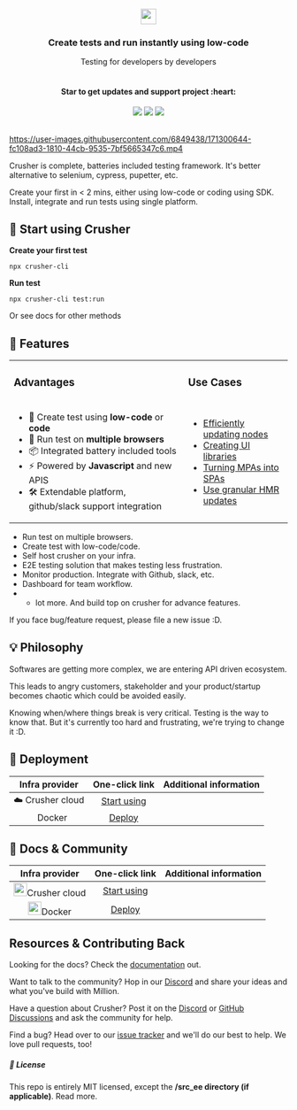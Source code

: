 <br/>
<div align="center">
<img src="https://i.imgur.com/Z6wyajH.png" height="28" style="margin: 0 auto;"/>
<h3 align="center" >Create tests and run  instantly using low-code</h3>
<div>Testing for developers by developers</div><br/>


</div>
<div align="center">
<h4> Star to get updates and support project :heart: </h4>
</div>

<div align="center">
  <img src="https://img.shields.io/github/stars/crusherdev/crusher.svg?style=social&label=Star"/>  
    <img src="https://img.shields.io/github/forks/crusherdev/crusher.svg?style=social&label=Fork"/>
     <img src="https://img.shields.io/github/watchers/crusherdev/crusher.svg?style=social&label=Watch"/>
</div>
<br/>



https://user-images.githubusercontent.com/6849438/171300644-fc108ad3-1810-44cb-9535-7bf5665347c6.mp4

Crusher is complete, batteries included testing framework. It's better alternative to selenium, cypress, pupetter, etc.

Create your first in < 2 mins, either using low-code or coding using SDK. Install, integrate and run tests using single platform.


## 🚀 Start using Crusher

**Create your first test**

```
npx crusher-cli
```


**Run test**

```
npx crusher-cli test:run
```

Or see docs for other methods

## 🔮 Features

<table>
  <tbody>
    <tr>
      <td>
        <h3>Advantages</h3>
      </td>
      <td>
        <h3>Use Cases</h3>
      </td>
    </tr>
    <tr>
      <td>
        <ul>
            <li>🦁 Create test using <strong>low-code</strong> or  <strong>code</strong></li>
          <li>🦁 Run test on <strong>multiple browsers</strong></li>
          <li>📦 Integrated battery included tools</li>
          <li>⚡ Powered by <strong>Javascript</strong> and new APIS</li>
          <li>🛠️ Extendable platform, github/slack support integration</li>
        </ul>
      </td>
      <td>
        <ul>
          <li><a href="https://millionjs.org/docs/api/basics/render">Efficiently updating nodes</a></li>
          <li><a href="https://github.com/aidenybai/hacky">Creating UI libraries</a></li>
          <li><a href="https://millionjs.org/docs/api/extra/router">Turning MPAs into SPAs</a></li>
          <li><a href="https://millionjs.org/docs/tooling/ssg-ssr">Use granular HMR updates</a></li>
        </ul>
      </td>
    </tr>
  </tbody>
</table>

- Run test on multiple browsers.
- Create test with low-code/code.
- Self host crusher on your infra. 
- E2E testing solution that makes testing less frustration.
- Monitor production. Integrate with Github, slack, etc.
- Dashboard for team workflow.
- + lot more. And build top on crusher for advance features.

If you face bug/feature request, please file a new issue :D.

## 💡 Philosophy

Softwares are getting more complex, we are entering API driven ecosystem.

This leads to angry customers, stakeholder and your product/startup becomes chaotic which could be avoided easily.

Knowing when/where things break is very critical. Testing is the way to know that. But it's currently too hard and frustrating, we're trying to change it :D.


## 🧱 Deployment

|                                   **Infra provider**                                   |                                **One-click link**                                | **Additional information** |
| :------------------------------------------------------------------------------------: | :------------------------------------------------------------------------------: | :------------------------: |
| <div style=""> ☁️ Crusher cloud </div> | [Start using](https://app.crusher.dev) |                            |
| <div style=""> <img src="https://i.imgur.com/x2v2EpM.png" height="12px"/>Docker </div> | [Deploy](https://docs.crusher.dev/docs/self-host/how-to-setup-crusher-on-docker) |                            |

## 📝 Docs & Community
|                                   **Infra provider**                                   |                                **One-click link**                                | **Additional information** |
| :------------------------------------------------------------------------------------: | :------------------------------------------------------------------------------: | :------------------------: |
| <div style=""> <img src="https://i.imgur.com/x2v2EpM.png" height="24px"/>Crusher cloud </div> | [Start using](https://app.crusher.dev) |                            |
| <div style=""> <img src="https://i.imgur.com/x2v2EpM.png" height="24px"/>Docker </div> | [Deploy](https://docs.crusher.dev/docs/self-host/how-to-setup-crusher-on-docker) |                            |


## Resources & Contributing Back

Looking for the docs? Check the [documentation](https://millionjs.org) out.

Want to talk to the community? Hop in our [Discord](https://discord.gg/X9yFbcV2rF) and share your ideas and what you've build with Million.

Have a question about Crusher? Post it on the [Discord](https://discord.gg/X9yFbcV2rF) or [GitHub Discussions](https://github.com/aidenybai/million/discussions) and ask the community for help.

Find a bug? Head over to our [issue tracker](https://github.com/aidenybai/million/issues) and we'll do our best to help. We love pull requests, too!

##### 📝 License

This repo is entirely MIT licensed, except the **/src_ee directory (if applicable)**. Read more.
